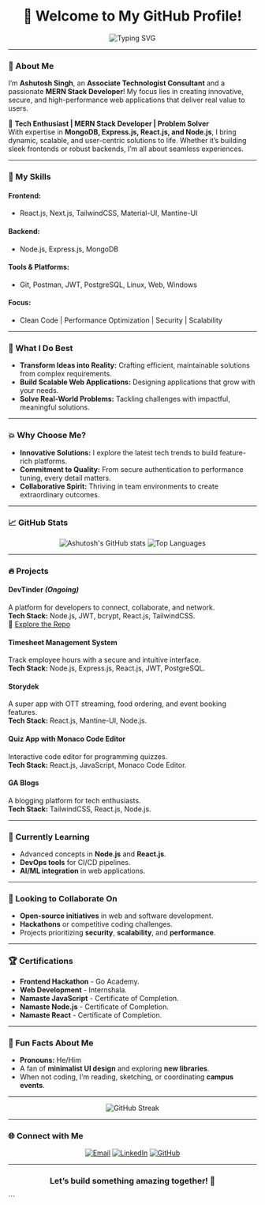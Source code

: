 <h1 align="center">👋 Welcome to My GitHub Profile!</h1>
<p align="center">
  <img src="https://readme-typing-svg.herokuapp.com?font=Fira+Code&size=22&pause=1000&color=FF5733&width=800&lines=Hey+there!+I'm+Ashutosh+Singh;MERN+Stack+Developer+%F0%9F%94%A1+and+Tech+Enthusiast;Building+Secure%2C+Scalable+Applications;Let's+create+something+amazing+together!" alt="Typing SVG" />
</p>

---

### 🚀 About Me

I’m **Ashutosh Singh**, an **Associate Technologist Consultant** and a passionate **MERN Stack Developer**! My focus lies in creating innovative, secure, and high-performance web applications that deliver real value to users.

🌟 **Tech Enthusiast | MERN Stack Developer | Problem Solver**  
With expertise in **MongoDB, Express.js, React.js, and Node.js**, I bring dynamic, scalable, and user-centric solutions to life. Whether it’s building sleek frontends or robust backends, I’m all about seamless experiences.

---

### 🔧 My Skills

#### **Frontend:**
- React.js, Next.js, TailwindCSS, Material-UI, Mantine-UI
#### **Backend:**
- Node.js, Express.js, MongoDB
#### **Tools & Platforms:**
- Git, Postman, JWT, PostgreSQL, Linux, Web, Windows
#### **Focus:**
- Clean Code | Performance Optimization | Security | Scalability

---

### 🌟 What I Do Best
- **Transform Ideas into Reality:** Crafting efficient, maintainable solutions from complex requirements.
- **Build Scalable Web Applications:** Designing applications that grow with your needs.
- **Solve Real-World Problems:** Tackling challenges with impactful, meaningful solutions.

---

### 💥 Why Choose Me?
- **Innovative Solutions:** I explore the latest tech trends to build feature-rich platforms.
- **Commitment to Quality:** From secure authentication to performance tuning, every detail matters.
- **Collaborative Spirit:** Thriving in team environments to create extraordinary outcomes.

---

### 📈 GitHub Stats
<p align="center">
  <img src="https://github-readme-stats.vercel.app/api?username=Ashutosh-7Singh&show_icons=true&theme=radical" alt="Ashutosh's GitHub stats" />
  <img src="https://github-readme-stats.vercel.app/api/top-langs/?username=Ashutosh-7Singh&layout=compact&theme=radical" alt="Top Languages" />
</p>

---

### 🔥 Projects

#### **DevTinder** *(Ongoing)*  
A platform for developers to connect, collaborate, and network.  
**Tech Stack:** Node.js, JWT, bcrypt, React.js, TailwindCSS.  
🔗 [Explore the Repo](#)

#### **Timesheet Management System**  
Track employee hours with a secure and intuitive interface.  
**Tech Stack:** Node.js, Express.js, React.js, JWT, PostgreSQL.

#### **Storydek**  
A super app with OTT streaming, food ordering, and event booking features.  
**Tech Stack:** React.js, Mantine-UI, Node.js.

#### **Quiz App with Monaco Code Editor**  
Interactive code editor for programming quizzes.  
**Tech Stack:** React.js, JavaScript, Monaco Code Editor.

#### **GA Blogs**  
A blogging platform for tech enthusiasts.  
**Tech Stack:** TailwindCSS, React.js, Node.js.

---

### 🌱 Currently Learning
- Advanced concepts in **Node.js** and **React.js**.
- **DevOps tools** for CI/CD pipelines.
- **AI/ML integration** in web applications.

---

### 💞️ Looking to Collaborate On
- **Open-source initiatives** in web and software development.
- **Hackathons** or competitive coding challenges.
- Projects prioritizing **security**, **scalability**, and **performance**.

---

### 🏆 Certifications
- **Frontend Hackathon** - Go Academy.
- **Web Development** - Internshala.
- **Namaste JavaScript** - Certificate of Completion.
- **Namaste Node.js** - Certificate of Completion.
- **Namaste React** - Certificate of Completion.

---

### 🎉 Fun Facts About Me
- **Pronouns:** He/Him
- A fan of **minimalist UI design** and exploring **new libraries**.
- When not coding, I’m reading, sketching, or coordinating **campus events**.

---

<p align="center">
  <img src="https://github-readme-streak-stats.herokuapp.com/?user=Ashutosh-7Singh&theme=radical" alt="GitHub Streak" />
</p>

---

### 🌐 Connect with Me

<p align="center">
  <a href="mailto:5604ashutosh@gmail.com"><img src="https://img.shields.io/badge/Email-D14836?style=for-the-badge&logo=gmail&logoColor=white" alt="Email" /></a>
  <a href="https://www.linkedin.com/in/ashutosh-singh-0154ab243/"><img src="https://img.shields.io/badge/LinkedIn-0A66C2?style=for-the-badge&logo=linkedin&logoColor=white" alt="LinkedIn" /></a>
  <a href="https://github.com/Ashutosh-7Singh"><img src="https://img.shields.io/badge/GitHub-181717?style=for-the-badge&logo=github&logoColor=white" alt="GitHub" /></a>
</p>

---

<h3 align="center">Let’s build something amazing together! 🚀</h3>
```

